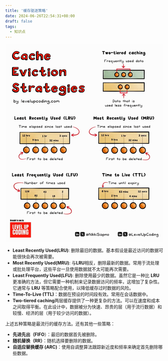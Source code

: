 ```yaml
---
title: '缓存驱逐策略'
date: 2024-06-26T22:54:31+08:00
draft: false
tags: 
  - 知识点
---
```



![](/缓存驱逐策略/Cache%20Eviction%20Strtegies.gif)

- **Least Recently Used(LRU)**: 删除最旧的数据。基本假设是最近访问的数据可能很快会再次被需要。
- **Most Recently Used(MRU)**: 与**LRU**相反，删除最新的数据。常用于流处理或批处理平台，这些平台一旦使用数据就不太可能再次需要。
- **Least Frequently Used(LFU)**: 删除使用最少的数据。虽然它是一种比 **LRU** 更准确的方法，但它需要一种机制来记录数据访问的频率，这增加了复杂性。它通常与 **LRU** 等策略配合使用，以降低缓存过时数据的风险。
- **Time-To-Live (TTL)**：数据在预设的时间段有效。常用在会话数据中。
- **Two-tiered caching**两层缓存提供了一种更复杂的方法。可以在速度和成本之间取得平衡。在此设计中，数据被分为快速、昂贵的层（用于流行数据）和较慢、经济的层（用于较少访问的数据）。

上述五种策略是最流行的缓存方法。还有其他一些策略：

* **先进先出（FIFO**）：最旧的数据首先被删除。
* **随机替换（RR）**：随机选择要删除的数据。
* **自适应替换缓存 (ARC)**：使用自调整算法跟踪新近度和频率来确定首先删除哪些数据。